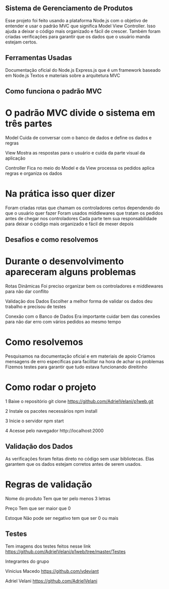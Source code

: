 ## Sistema de Gerenciamento de Produtos

Esse projeto foi feito usando a plataforma Node.js com o objetivo de entender e usar o padrão MVC que significa Model View Controller. Isso ajuda a deixar o código mais organizado e fácil de crescer. Também foram criadas verificações para garantir que os dados que o usuário manda estejam certos.

## Ferramentas Usadas

  Documentação oficial do Node.js
  Express.js que é um framework baseado em Node.js
  Textos e materiais sobre a arquitetura MVC

## Como funciona o padrão MVC

# O padrão MVC divide o sistema em três partes

  Model
    Cuida de conversar com o banco de dados e define os dados e regras

  View
    Mostra as respostas para o usuário e cuida da parte visual da aplicação

  Controller
    Fica no meio do Model e da View processa os pedidos aplica regras e organiza os dados

# Na prática isso quer dizer

  Foram criadas rotas que chamam os controladores certos dependendo do que o usuário quer fazer
  Foram usados middlewares que tratam os pedidos antes de chegar nos controladores
  Cada parte tem sua responsabilidade para deixar o código mais organizado e fácil de mexer depois

## Desafios e como resolvemos

# Durante o desenvolvimento apareceram alguns problemas

  Rotas Dinâmicas
    Foi preciso organizar bem os controladores e middlewares para não dar conflito

  Validação dos Dados
    Escolher a melhor forma de validar os dados deu trabalho e precisou de testes

  Conexão com o Banco de Dados
    Era importante cuidar bem das conexões para não dar erro com vários pedidos ao mesmo tempo

# Como resolvemos

  Pesquisamos na documentação oficial e em materiais de apoio
  Criamos mensagens de erro específicas para facilitar na hora de achar os problemas
  Fizemos testes para garantir que tudo estava funcionando direitinho

# Como rodar o projeto

  1 Baixe o repositório
     git clone https://github.com/AdrielVelani/p1web.git

  2 Instale os pacotes necessários
     npm install

  3 Inicie o servidor
     npm start

  4 Acesse pelo navegador
     http://localhost:2000

## Validação dos Dados

As verificações foram feitas direto no código sem usar bibliotecas. Elas garantem que os dados estejam corretos antes de serem usados.

# Regras de validação

  Nome do produto
    Tem que ter pelo menos 3 letras

  Preço
    Tem que ser maior que 0

  Estoque
    Não pode ser negativo tem que ser 0 ou mais

## Testes

Tem imagens dos testes feitos nesse link
https://github.com/AdrielVelani/p1web/tree/master/Testes

Integrantes do grupo

  Vinicius Macedo
  https://github.com/vdeviant

  Adriel Velani
  https://github.com/AdrielVelani
